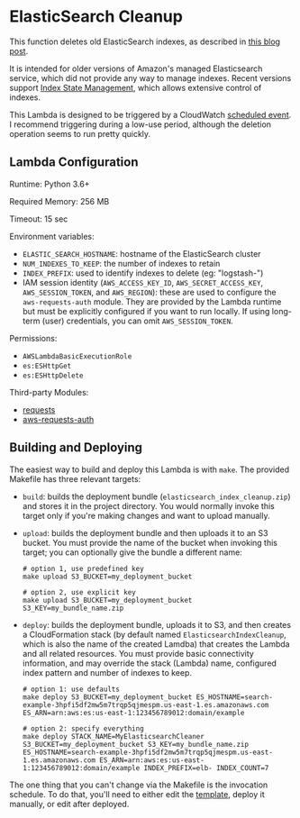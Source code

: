 # ElasticSearch Cleanup

This function deletes old ElasticSearch indexes, as described in [this blog
post](http://blog.kdgregory.com/2018/02/cleaning-up-aws-elasticsearch-indexes.html).

It is intended for older versions of Amazon's managed Elasticsearch service, which
did not provide any way to manage indexes. Recent versions support [Index State
Management](https://docs.aws.amazon.com/elasticsearch-service/latest/developerguide/ism.html),
which allows extensive control of indexes.

This Lambda is designed to be triggered by a CloudWatch [scheduled event](https://docs.aws.amazon.com/AmazonCloudWatch/latest/events/ScheduledEvents.html).
I recommend triggering during a low-use period, although the deletion operation seems to run
pretty quickly.


## Lambda Configuration

Runtime: Python 3.6+

Required Memory: 256 MB

Timeout: 15 sec

Environment variables:

* `ELASTIC_SEARCH_HOSTNAME`: hostname of the ElasticSearch cluster
* `NUM_INDEXES_TO_KEEP`: the number of indexes to retain
* `INDEX_PREFIX`: used to identify indexes to delete (eg: "logstash-")
* IAM session identity (`AWS_ACCESS_KEY_ID`, `AWS_SECRET_ACCESS_KEY`, `AWS_SESSION_TOKEN`, and
  `AWS_REGION`): these are used to configure the `aws-requests-auth` module. They are provided
  by the Lambda runtime but must be explicitly configured if you want to run locally. If using
  long-term (user) credentials, you can omit `AWS_SESSION_TOKEN`.

Permissions:

* `AWSLambdaBasicExecutionRole`
* `es:ESHttpGet`
* `es:ESHttpDelete`

Third-party Modules:

* [requests](https://pypi.org/project/requests/)
* [aws-requests-auth](https://pypi.org/project/aws-requests-auth/)


## Building and Deploying

The easiest way to build and deploy this Lambda is with `make`. The provided Makefile has three
relevant targets:

* `build`: builds the deployment bundle (`elasticsearch_index_cleanup.zip`) and stores it in the
  project directory. You would normally invoke this target only if you're making changes and want
  to upload manually.

* `upload`: builds the deployment bundle and then uploads it to an S3 bucket. You must provide
  the name of the bucket when invoking this target; you can optionally give the bundle a different
  name:

  ```
  # option 1, use predefined key
  make upload S3_BUCKET=my_deployment_bucket

  # option 2, use explicit key
  make upload S3_BUCKET=my_deployment_bucket S3_KEY=my_bundle_name.zip
  ```

* `deploy`: builds the deployment bundle, uploads it to S3, and then creates a CloudFormation
  stack (by default named `ElasticsearchIndexCleanup`, which is also the name of the created
  Lamdba) that creates the Lambda and all related resources. You must provide basic connectivity
  information, and may override the stack (Lambda) name, configured index pattern and number of
  indexes to keep.

  ```
  # option 1: use defaults
  make deploy S3_BUCKET=my_deployment_bucket ES_HOSTNAME=search-example-3hpfi5df2mw5m7trqp5qjmespm.us-east-1.es.amazonaws.com ES_ARN=arn:aws:es:us-east-1:123456789012:domain/example

  # option 2: specify everything
  make deploy STACK_NAME=MyElasticsearchCleaner S3_BUCKET=my_deployment_bucket S3_KEY=my_bundle_name.zip ES_HOSTNAME=search-example-3hpfi5df2mw5m7trqp5qjmespm.us-east-1.es.amazonaws.com ES_ARN=arn:aws:es:us-east-1:123456789012:domain/example INDEX_PREFIX=elb- INDEX_COUNT=7
  ```

The one thing that you can't change via the Makefile is the invocation schedule. To do that, you'll
need to either edit the [template](cloudformation.yml), deploy it manually, or edit after deployed.
